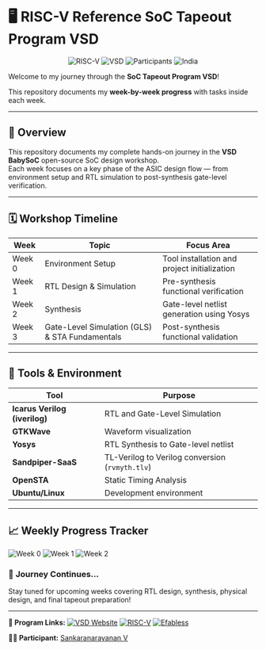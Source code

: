 # 🖥️ RISC-V Reference SoC Tapeout Program VSD

<div align="center">

![RISC-V](https://img.shields.io/badge/RISC--V-SoC%20Tapeout-blue?style=for-the-badge&logo=riscv)
![VSD](https://img.shields.io/badge/VSD-Program-orange?style=for-the-badge)
![Participants](https://img.shields.io/badge/Participants-3500+-success?style=for-the-badge)
![India](https://img.shields.io/badge/Made%20in-India-saffron?style=for-the-badge&logo=data:image/svg+xml;base64,PHN2ZyB3aWR0aD0iMjQiIGhlaWdodD0iMjQiIHZpZXdCb3g9IjAgMCAyNCAyNCIgZmlsbD0ibm9uZSIgeG1sbnM9Imh0dHA6Ly93d3cudzMub3JnLzIwMDAvc3ZnIj4KPHJlY3Qgd2lkdGg9IjI0IiBoZWlnaHQ9IjgiIGZpbGw9IiNGRjk5MzMiLz4KPHJlY3QgeT0iOCIgd2lkdGg9IjI0IiBoZWlnaHQ9IjgiIGZpbGw9IiNGRkZGRkYiLz4KPHJlY3QgeT0iMTYiIHdpZHRoPSIyNCIgaGVpZ2h0PSI4IiBmaWxsPSIjMTM4ODA4Ii8+Cjwvc3ZnPgo=)

</div>

Welcome to my journey through the **SoC Tapeout Program VSD**!

This repository documents my **week-by-week progress** with tasks inside each week.

---

## 📘 Overview  

This repository documents my complete hands-on journey in the **VSD BabySoC** open-source SoC design workshop.  
Each week focuses on a key phase of the ASIC design flow — from environment setup and RTL simulation to post-synthesis gate-level verification.

---

## 🗓️ Workshop Timeline  

| Week | Topic | Focus Area |
|------|--------|-------------|
| Week 0 | Environment Setup | Tool installation and project initialization |
| Week 1 | RTL Design & Simulation | Pre-synthesis functional verification |
| Week 2 | Synthesis | Gate-level netlist generation using Yosys |
| Week 3 | Gate-Level Simulation (GLS) & STA Fundamentals | Post-synthesis functional validation |

---

## 🧰 Tools & Environment  

| Tool | Purpose |
|------|----------|
| **Icarus Verilog (iverilog)** | RTL and Gate-Level Simulation |
| **GTKWave** | Waveform visualization |
| **Yosys** | RTL Synthesis to Gate-level netlist |
| **Sandpiper-SaaS** | TL-Verilog to Verilog conversion (`rvmyth.tlv`) |
| **OpenSTA** | Static Timing Analysis |
| **Ubuntu/Linux** | Development environment |

---

## 📈 **Weekly Progress Tracker**

![Week 0](https://img.shields.io/badge/Week%200-Tools%20Setup-success?style=flat-square)
![Week 1](https://img.shields.io/badge/Week%201-Coming%20Soon-lightgrey?style=flat-square)
![Week 2](https://img.shields.io/badge/Week%202-Upcoming-lightgrey?style=flat-square)

### 🚀 **Journey Continues...**

Stay tuned for upcoming weeks covering RTL design, synthesis, physical design, and final tapeout preparation!

---

**🔗 Program Links:**
[![VSD Website](https://img.shields.io/badge/VSD-Official%20Website-blue?style=flat-square)](https://vsdiat.vlsisystemdesign.com/)
[![RISC-V](https://img.shields.io/badge/RISC--V-International-green?style=flat-square)](https://riscv.org/)
[![Efabless](https://img.shields.io/badge/Efabless-Platform-orange?style=flat-square)](https://efabless.com/)

**👨‍💻 Participant:** [Sankaranarayanan V](https://github.com/sankaranarayanan95)

